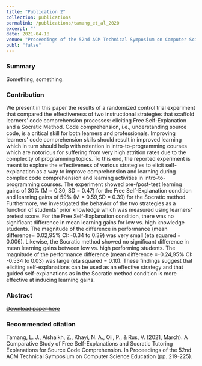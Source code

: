 ```yaml
---
title: "Publication 2"
collection: publications
permalink: /publications/tamang_et_al_2020
excerpt: ""
date: 2021-04-18
venue: "Proceedings of the 52nd ACM Technical Symposium on Computer Science Education. 2021"
publ: "false"
---
```


### Summary

Something, something.

### Contribution

We present in this paper the results of a randomized control trial experiment that compared the effectiveness of two instructional strategies that scaffold learners' code comprehension processes: eliciting Free Self-Explanation and a Socratic Method. Code comprehension, i.e., understanding source code, is a critical skill for both learners and professionals. Improving learners' code comprehension skills should result in improved learning which in turn should help with retention in intro-to-programming courses which are notorious for suffering from very high attrition rates due to the complexity of programming topics. To this end, the reported experiment is meant to explore the effectiveness of various strategies to elicit self-explanation as a way to improve comprehension and learning during complex code comprehension and learning activities in intro-to-programming courses. The experiment showed pre-/post-test learning gains of 30% (M = 0.30, SD = 0.47) for the Free Self-Explanation condition and learning gains of 59% (M = 0.59,SD = 0.39) for the Socratic method. Furthermore, we investigated the behavior of the two strategies as a function of students' prior knowledge which was measured using learners' pretest score. For the Free Self-Explanation condition, there was no significant difference in mean learning gains for low vs. high knowledge students. The magnitude of the difference in performance (mean difference= 0.02,95% CI: -0.34 to 0.39) was very small (eta squared = 0.006). Likewise, the Socratic method showed no significant difference in mean learning gains between low vs. high performing students. The magnitude of the performance difference (mean difference =-0.24,95% CI: -0.534 to 0.03) was large (eta squared = 0.10). These findings suggest that eliciting self-explanations can be used as an effective strategy and that guided self-explanations as in the Socratic method condition is more effective at inducing learning gains.

### Abstract

[~~Download paper here~~](http://link.to.paper2/)

### Recommended citation

Tamang, L. J., Alshaikh, Z., Khayi, N. A., Oli, P., & Rus, V. (2021, March). A Comparative Study of Free Self-Explanations and Socratic Tutoring Explanations for Source Code Comprehension. In Proceedings of the 52nd ACM Technical Symposium on Computer Science Education (pp. 219-225).
